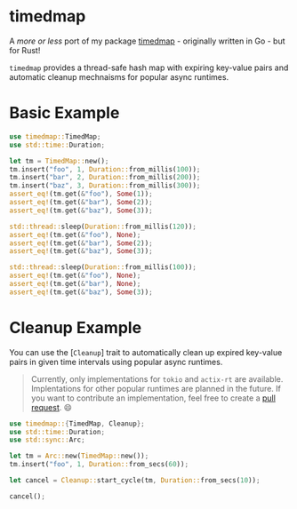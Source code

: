 # timedmap

A *more or less* port of my package [timedmap](https://github.com/zekrotja/timedmap) - originally written in Go - but for Rust!

`timedmap` provides a thread-safe hash map with expiring key-value pairs and
automatic cleanup mechnaisms for popular async runtimes.

# Basic Example
```rust
use timedmap::TimedMap;
use std::time::Duration;

let tm = TimedMap::new();
tm.insert("foo", 1, Duration::from_millis(100));
tm.insert("bar", 2, Duration::from_millis(200));
tm.insert("baz", 3, Duration::from_millis(300));
assert_eq!(tm.get(&"foo"), Some(1));
assert_eq!(tm.get(&"bar"), Some(2));
assert_eq!(tm.get(&"baz"), Some(3));

std::thread::sleep(Duration::from_millis(120));
assert_eq!(tm.get(&"foo"), None);
assert_eq!(tm.get(&"bar"), Some(2));
assert_eq!(tm.get(&"baz"), Some(3));

std::thread::sleep(Duration::from_millis(100));
assert_eq!(tm.get(&"foo"), None);
assert_eq!(tm.get(&"bar"), None);
assert_eq!(tm.get(&"baz"), Some(3));
```

# Cleanup Example

You can use the [`Cleanup`] trait to automatically clean up
expired key-value pairs in given time intervals using popular
async runtimes.

> Currently, only implementations for `tokio` and `actix-rt`
are available. Implentations for other popular runtimes are
planned in the future. If you want to contribute an implementation,
feel free to create a
[pull request](https://github.com/zekroTJA/timedmap-rs). 😄

```rust
use timedmap::{TimedMap, Cleanup};
use std::time::Duration;
use std::sync::Arc;

let tm = Arc::new(TimedMap::new());
tm.insert("foo", 1, Duration::from_secs(60));

let cancel = Cleanup::start_cycle(tm, Duration::from_secs(10));

cancel();
```